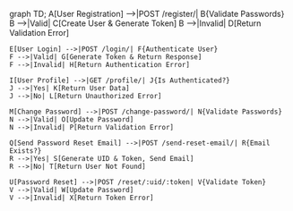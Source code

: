 graph TD;
    A[User Registration] -->|POST /register/| B{Validate Passwords}
    B -->|Valid| C[Create User & Generate Token]
    B -->|Invalid| D[Return Validation Error]

    E[User Login] -->|POST /login/| F{Authenticate User}
    F -->|Valid| G[Generate Token & Return Response]
    F -->|Invalid| H[Return Authentication Error]

    I[User Profile] -->|GET /profile/| J{Is Authenticated?}
    J -->|Yes| K[Return User Data]
    J -->|No| L[Return Unauthorized Error]

    M[Change Password] -->|POST /change-password/| N{Validate Passwords}
    N -->|Valid| O[Update Password]
    N -->|Invalid| P[Return Validation Error]

    Q[Send Password Reset Email] -->|POST /send-reset-email/| R{Email Exists?}
    R -->|Yes| S[Generate UID & Token, Send Email]
    R -->|No| T[Return User Not Found]

    U[Password Reset] -->|POST /reset/:uid/:token| V{Validate Token}
    V -->|Valid| W[Update Password]
    V -->|Invalid| X[Return Token Error]
